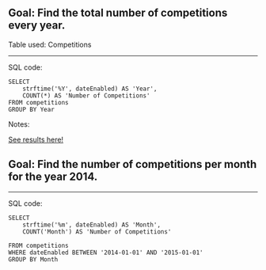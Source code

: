 
## Goal: Find the total number of competitions every year.

Table used: Competitions

---
SQL code:

```
SELECT 
    strftime('%Y', dateEnabled) AS 'Year', 
    COUNT(*) AS 'Number of Competitions'
FROM competitions
GROUP BY Year
```
Notes:





[See results here!](https://www.kaggle.com/lochleven/meta-kaggle/competition-list1/run/101433)

## Goal: Find the number of competitions per month for the year 2014.

---
SQL code:

```
SELECT 
    strftime('%m', dateEnabled) AS 'Month',
    COUNT('Month') AS 'Number of Competitions'
    
FROM competitions
WHERE dateEnabled BETWEEN '2014-01-01' AND '2015-01-01'
GROUP BY Month

```





